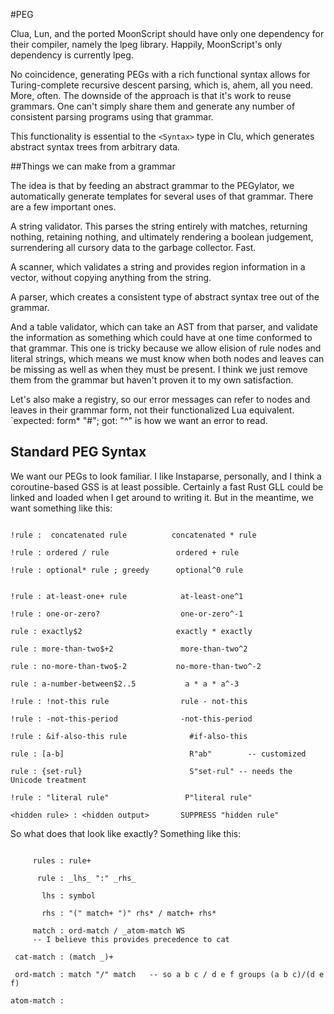 #PEG 

Clua, Lun, and the ported MoonScript should have only one dependency for their compiler, namely the lpeg library. Happily, MoonScript's only dependency is currently lpeg. 

No coincidence, generating PEGs with a rich functional syntax allows for Turing-complete recursive descent parsing, which is, ahem, all you need. More, often. The downside of the approach is that it's work to reuse grammars. One can't simply share them and generate any number of consistent parsing programs using that grammar. 

This functionality is essential to the `<Syntax>` type in Clu, which generates abstract syntax trees from arbitrary data. 

##Things we can make from a grammar

The idea is that by feeding an abstract grammar to the PEGylator, we automatically generate templates for several uses of that grammar. There are a few important ones.

A string validator. This parses the string entirely with matches, returning nothing, retaining nothing, and ultimately rendering a boolean judgement, surrendering all cursory data to the garbage collector. Fast. 

A scanner, which validates a string and provides region information in a vector, without copying anything from the string.

A parser, which creates a consistent type of abstract syntax tree out of the grammar. 

And a table validator, which can take an AST from that parser, and validate the information as something which could have at one time conformed to that grammar. This one is tricky because we allow elision of rule nodes and literal strings, which means we must know when both nodes and leaves can be missing as well as when they must be present. I think we just remove them from the grammar but haven't proven it to my own satisfaction. 

Let's also make a registry, so our error messages can refer to nodes and leaves in their grammar form, not their functionalized Lua equivalent. `expected: form* "#";   got: "^" is how we want an error to read. 

## Standard PEG Syntax

We want our PEGs to look familiar. I like Instaparse, personally, and I think a coroutine-based GSS is at least possible. Certainly a fast Rust GLL could be linked and loaded when I get around to writing it. But in the meantime, we want something like this:

```text

!rule :  concatenated rule          concatenated * rule

!rule : ordered / rule               ordered + rule

!rule : optional* rule ; greedy      optional^0 rule


!rule : at-least-one+ rule            at-least-one^1

!rule : one-or-zero?                  one-or-zero^-1

rule : exactly$2                     exactly * exactly

rule : more-than-two$+2               more-than-two^2

rule : no-more-than-two$-2           no-more-than-two^-2

rule : a-number-between$2..5           a * a * a^-3

!rule : !not-this rule                rule - not-this

!rule : -not-this-period              -not-this-period   

!rule : &if-also-this rule              #if-also-this

rule : [a-b]                            R"ab"        -- customized

rule : {set-rul}                        S"set-rul" -- needs the Unicode treatment
 
!rule : "literal rule"                 P"literal rule"

<hidden rule> : <hidden output>       SUPPRESS "hidden rule"

```

So what does that look like exactly? Something like this:

```

     rules : rule+

      rule : _lhs_ ":" _rhs_

       lhs : symbol

       rhs : "(" match+ ")" rhs* / match+ rhs*

     match : ord-match / _atom-match WS 
     -- I believe this provides precedence to cat

 cat-match : (match _)+

 ord-match : match "/" match   -- so a b c / d e f groups (a b c)/(d e f)

atom-match : 
```
